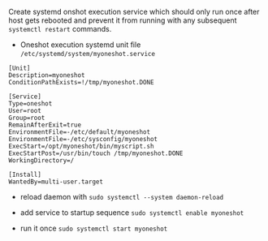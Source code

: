 Create systemd onshot execution service which should only run once after host gets rebooted and prevent it from running with any subsequent `systemctl restart` commands.

- Oneshot execution systemd unit file `/etc/systemd/system/myoneshot.service`
```
[Unit]
Description=myoneshot
ConditionPathExists=!/tmp/myoneshot.DONE

[Service]
Type=oneshot
User=root
Group=root
RemainAfterExit=true
EnvironmentFile=-/etc/default/myoneshot
EnvironmentFile=-/etc/sysconfig/myoneshot
ExecStart=/opt/myoneshot/bin/myscript.sh
ExecStartPost=/usr/bin/touch /tmp/myoneshot.DONE
WorkingDirectory=/

[Install]
WantedBy=multi-user.target
```

- reload daemon with `sudo systemctl --system daemon-reload`

- add service to startup sequence `sudo systemctl enable myoneshot`

- run it once `sudo systemctl start myoneshot`
